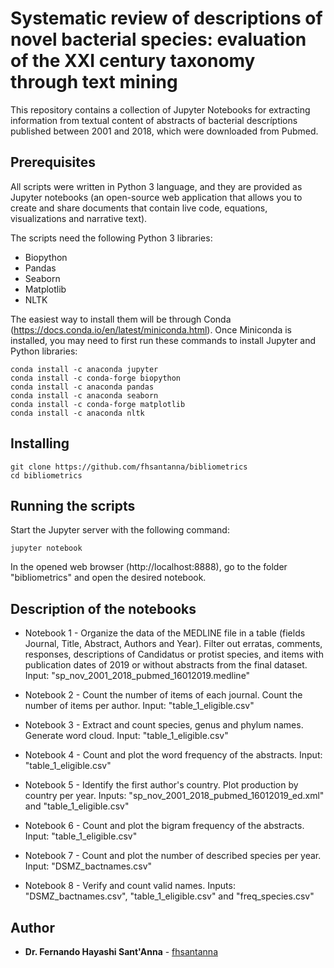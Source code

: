 # Systematic review of descriptions of novel bacterial species: evaluation of the XXI century taxonomy through text mining

This repository contains a collection of Jupyter Notebooks for extracting information from textual content of abstracts of bacterial descríptions published between 2001 and 2018, which were downloaded from Pubmed.

## Prerequisites

All scripts were written in Python 3 language, and they are provided as Jupyter notebooks (an open-source web application that allows you to create and share documents that contain live code, equations, visualizations and narrative text).

The scripts need the following Python 3 libraries:
- Biopython
- Pandas
- Seaborn
- Matplotlib
- NLTK

The easiest way to install them will be through Conda (https://docs.conda.io/en/latest/miniconda.html).
Once Miniconda is installed, you may need to first run these commands to install Jupyter and Python libraries:

```
conda install -c anaconda jupyter
conda install -c conda-forge biopython 
conda install -c anaconda pandas 
conda install -c anaconda seaborn 
conda install -c conda-forge matplotlib
conda install -c anaconda nltk
```

## Installing

```
git clone https://github.com/fhsantanna/bibliometrics
cd bibliometrics
```

## Running the scripts
Start the Jupyter server with the following command:
```
jupyter notebook
```
In the opened web browser (http://localhost:8888), go to the folder "bibliometrics" and open the desired notebook.


## Description of the notebooks

* Notebook 1 - Organize the data of the MEDLINE file in a table (fields Journal, Title, Abstract, Authors and Year). Filter out erratas, comments, responses, descriptions of Candidatus or protist species, and items with publication dates of 2019 or without abstracts from the final dataset. Input: "sp_nov_2001_2018_pubmed_16012019.medline"

* Notebook 2 - Count the number of items of each journal. Count the number of items per author. Input: "table_1_eligible.csv"

* Notebook 3 - Extract and count species, genus and phylum names. Generate word cloud. Input: "table_1_eligible.csv"

* Notebook 4 - Count and plot the word frequency of the abstracts. Input: "table_1_eligible.csv"

* Notebook 5 - Identify the first author's country. Plot production by country per year.  Inputs: "sp_nov_2001_2018_pubmed_16012019_ed.xml" and "table_1_eligible.csv"

* Notebook 6 - Count and plot the bigram frequency of the abstracts. Input: "table_1_eligible.csv"

* Notebook 7 - Count and plot the number of described species per year. Input: "DSMZ_bactnames.csv"

* Notebook 8 - Verify and count valid names. Inputs: "DSMZ_bactnames.csv", "table_1_eligible.csv" and "freq_species.csv"


## Author

* **Dr. Fernando Hayashi Sant'Anna** - [fhsantanna](https://github.com/PurpleBooth)